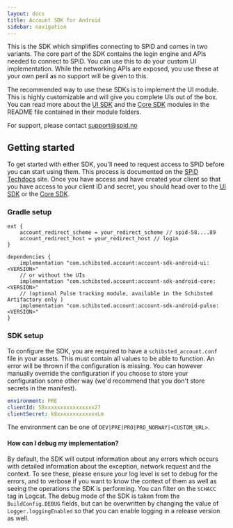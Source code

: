 ```yaml
---
layout: docs
title: Account SDK for Android
sidebar: navigation
---
```

This is the SDK which simplifies connecting to SPiD and comes in two variants. The core part of the SDK contains the login engine and APIs needed to connect to SPiD. You can use this to do your custom UI implementation. While the networking APIs are exposed, you use these at your own peril as no support will be given to this.

The recommended way to use these SDKs is to implement the UI module. This is highly customizable and will give you complete UIs out of the box. You can read more about the [UI SDK](ui/) and the [Core SDK](core/) modules in the README file contained in their module folders.

For support, please contact [support@spid.no](mailto:support@spid.no)


## Getting started
To get started with either SDK, you'll need to request access to SPiD before you can start using them. This process is documented on the [SPiD Techdocs](https://techdocs.spid.no/selfservice/access/) site. Once you have access and have created your client so that you have access to your client ID and secret, you should head over to the [UI SDK](ui/) or the [Core SDK](core/).

### Gradle setup
```
ext {
    account_redirect_scheme = your_redirect_scheme // spid-58....89
    account_redirect_host = your_redirect_host // login
}

dependencies {
    implementation "com.schibsted.account:account-sdk-android-ui:<VERSION>"
    // or without the UIs
    implementation "com.schibsted.account:account-sdk-android-core:<VERSION>"
    // (optional Pulse tracking module, available in the Schibsted Artifactory only )
    implementation "com.schibsted.account:account-sdk-android-pulse:<VERSION>"
}
```
### SDK setup
To configure the SDK, you are required to have a `schibsted_account.conf` file in your assets. This must contain all values to be able to function. An error will be thrown if the configuration is missing. You can however manually override the configuration if you choose to store your configuration some other way (we'd recommend that you don't store secrets in the manifest).

```yaml
environment: PRE
clientId: 58xxxxxxxxxxxxxxxx27
clientSecret: k8xxxxxxxxxxxxxLm
```

The environment can be one of `DEV|PRE|PRO|PRO_NORWAY|<CUSTOM_URL>`.

#### How can I debug my implementation?

By default, the SDK will output information about any errors which occurs with detailed information about the exception, network request and the context. To see these, please ensure your log level is set to debug for the errors, and to verbose if you want to know the context of them as well as seeing the operations the SDK is performing. You can filter on the `SCHACC` tag in Logcat. The debug mode of the SDK is taken from the `BuildConfig.DEBUG` fields, but can be overwritten by changing the value of `Logger.loggingEnabled` so that you can enable logging in a release version as well.
